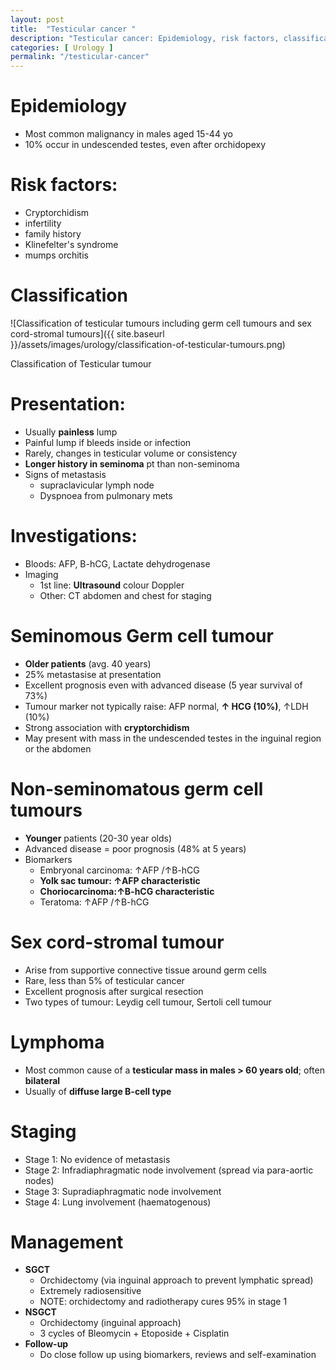 ```yaml
---
layout: post
title:  "Testicular cancer "
description: "Testicular cancer: Epidemiology, risk factors, classification of germ cell tumours, presentation, investiations, seminomous germ cell tumour, Non-seminomatous germ cell tumours, sex cor-stromal tumour, lymphoma of the testis, staging of testicular cancer, management of testicular cancer "
categories: [ Urology ]
permalink: "/testicular-cancer"
---
```


# Epidemiology
- Most common malignancy in males aged 15-44 yo
- 10% occur in undescended testes, even after orchidopexy

# **Risk factors:**
- Cryptorchidism
- infertility
- family history
- Klinefelter's syndrome
- mumps orchitis

# **Classification**
![Classification of testicular tumours including germ cell tumours and sex cord-stromal tumours]({{ site.baseurl }}/assets/images/urology/classification-of-testicular-tumours.png) 
<figcaption class="figure-caption text-left">Classification of Testicular tumour</figcaption>

# **Presentation:**
- Usually **painless** lump
- Painful lump if bleeds inside or infection
- Rarely, changes in testicular volume or consistency
- **Longer history in seminoma** pt than non-seminoma
- Signs of metastasis
    - supraclavicular lymph node
    - Dyspnoea from pulmonary mets

# **Investigations:**
- Bloods: AFP, B-hCG, Lactate dehydrogenase
- Imaging
    - 1st line: **Ultrasound** colour Doppler
    - Other: CT abdomen and chest for staging

# **Seminomous Germ cell tumour**
- **Older patients** (avg. 40 years)
- 25% metastasise at presentation
- Excellent prognosis even with advanced disease (5 year survival of 73%)
- Tumour marker not typically raise: AFP normal, **↑ HCG (10%)**, ↑LDH (10%)
- Strong association with **cryptorchidism**
- May present with mass in the undescended testes in the inguinal region or the abdomen

# **Non-seminomatous germ cell tumours**
- **Younger** patients (20-30 year olds)
- Advanced disease = poor prognosis (48% at 5 years)
- Biomarkers
    - Embryonal carcinoma: ↑AFP /↑B-hCG
    - **Yolk sac tumour: ↑AFP characteristic**
    - **Choriocarcinoma:↑B-hCG characteristic**
    - Teratoma: ↑AFP /↑B-hCG

# Sex cord-stromal tumour
- Arise from supportive connective tissue around germ cells
- Rare, less than 5% of testicular cancer
- Excellent prognosis after surgical resection
- Two types of tumour: Leydig cell tumour, Sertoli cell tumour

# Lymphoma
- Most common cause of a **testicular mass in males > 60 years old**; often **bilateral**
- Usually of **diffuse large B-cell type**

# Staging
- Stage 1: No evidence of metastasis
- Stage 2: Infradiaphragmatic node involvement (spread via para-aortic nodes)
- Stage 3: Supradiaphragmatic node involvement
- Stage 4: Lung involvement (haematogenous)

# Management
- **SGCT**
    - Orchidectomy (via inguinal approach to prevent lymphatic spread)
    - Extremely radiosensitive
    - NOTE: orchidectomy and radiotherapy cures 95% in stage 1
- **NSGCT**
    - Orchidectomy (inguinal approach)
    - 3 cycles of Bleomycin + Etoposide + Cisplatin
- **Follow-up**
    - Do close follow up using biomarkers, reviews and self-examination

